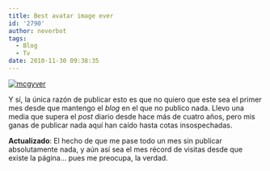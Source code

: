 ```yaml
---
title: Best avatar image ever
id: '2790'
author: neverbot
tags:
  - Blog
  - Tv
date: 2010-11-30 09:38:35
---
```


[![](./mcgyver.gif "mcgyver")](./mcgyver.gif)

Y sí, la única razón de publicar esto es que no quiero que este sea el primer mes desde que mantengo el _blog_ en el que no publico nada. Llevo una media que supera el _post_ diario desde hace más de cuatro años, pero mis ganas de publicar nada aquí han caído hasta cotas insospechadas.

**Actualizado**: El hecho de que me pase todo un mes sin publicar absolutamente nada, y aún así sea el mes récord de visitas desde que existe la página... pues me preocupa, la verdad.